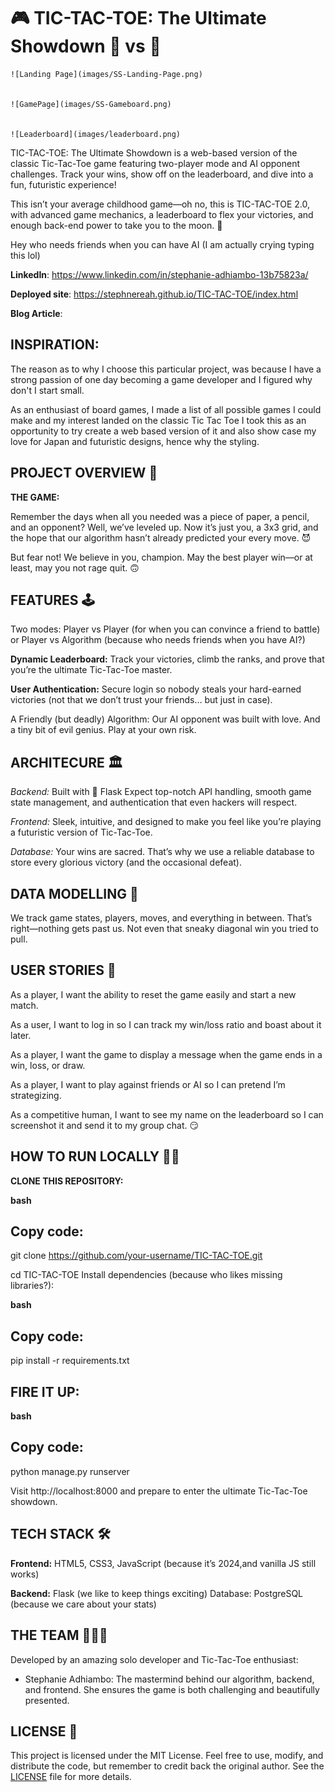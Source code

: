 
# 🎮 TIC-TAC-TOE: The Ultimate Showdown 🤖 vs 🧠

    ![Landing Page](images/SS-Landing-Page.png)
    

    ![GamePage](images/SS-Gameboard.png)
    

    ![Leaderboard](images/leaderboard.png)


TIC-TAC-TOE: The Ultimate Showdown is a web-based version of the classic Tic-Tac-Toe game featuring two-player mode and AI opponent challenges. Track your wins, show off on the leaderboard, and dive into a fun, futuristic experience!
 

This isn’t your average childhood game—oh no, this is TIC-TAC-TOE 2.0, with advanced game mechanics, a leaderboard to flex your victories, and enough back-end power to take you to the moon. 🚀 

Hey who needs friends when you can have AI (I am actually crying typing this lol)

**LinkedIn**: https://www.linkedin.com/in/stephanie-adhiambo-13b75823a/

**Deployed site**: https://stephnereah.github.io/TIC-TAC-TOE/index.html

**Blog Article**: 


INSPIRATION:
---

The reason as to why I choose this particular project, was because I have a strong passion of one day becoming a game developer and I figured why don't I start small. 

As an enthusiast of board games, I made a list of all possible games I could make and my interest landed on the classic Tic Tac Toe
I took this as an opportunity to try create a web based version of it and also show case my love for Japan and futuristic designs, hence why the styling. 

PROJECT OVERVIEW 🎨
---
**THE GAME:**

Remember the days when all you needed was a piece of paper, a pencil, and an opponent? Well, we’ve leveled up. Now it’s just you, a 3x3 grid, and the hope that our algorithm hasn’t already predicted your every move. 😈

But fear not! We believe in you, champion. May the best player win—or at least, may you not rage quit. 🙃


FEATURES 🕹️
---

Two modes: Player vs Player (for when you can convince a friend to battle) or Player vs Algorithm (because who needs friends when you have AI?)

**Dynamic Leaderboard:** 
Track your victories, climb the ranks, and prove that you’re the ultimate Tic-Tac-Toe master.

**User Authentication:**
 Secure login so nobody steals your hard-earned victories (not that we don’t trust your friends… but just in case).

A Friendly (but deadly) Algorithm: Our AI opponent was built with love. And a tiny bit of evil genius. Play at your own risk.


ARCHITECURE 🏛️
---

*Backend:* 
Built with 🐍 Flask  Expect top-notch API handling, smooth game state management, and authentication that even hackers will respect.

*Frontend:* 
Sleek, intuitive, and designed to make you feel like you’re playing a futuristic version of Tic-Tac-Toe.

*Database:* 
Your wins are sacred. That’s why we use a reliable database to store every glorious victory (and the occasional defeat).


DATA MODELLING 🧠
---

We track game states, players, moves, and everything in between. That’s right—nothing gets past us. Not even that sneaky diagonal win you tried to pull.


USER STORIES 📖
---

As a player, I want the ability to reset the game easily and start a new match.

As a user, I want to log in so I can track my win/loss ratio and boast about it later.

As a player, I want the game to display a message when the game ends in a win, loss, or draw.

As a player, I want to play against friends or AI so I can pretend I’m strategizing.

As a competitive human, I want to see my name on the leaderboard so I can screenshot it and send it to my group chat. 😏


HOW TO RUN LOCALLY 🏃‍♂️
---

**CLONE THIS REPOSITORY:**

**bash**

Copy code:
---

git clone https://github.com/your-username/TIC-TAC-TOE.git

cd TIC-TAC-TOE
Install dependencies (because who likes missing libraries?):


**bash**

Copy code:
---

pip install -r requirements.txt


FIRE IT UP:
---

**bash**

Copy code:
---

python manage.py runserver

Visit http://localhost:8000 and prepare to enter the ultimate Tic-Tac-Toe showdown.


TECH STACK 🛠️
---

**Frontend:**
 HTML5, CSS3, JavaScript (because it’s 2024,and vanilla JS still works)

**Backend:**
Flask (we like to keep things exciting)
Database: PostgreSQL (because we care about your stats)


THE TEAM 🧑‍🤝‍🧑
---

Developed by an amazing solo developer and Tic-Tac-Toe enthusiast:

- Stephanie Adhiambo: The mastermind behind our algorithm, backend, and frontend. She ensures the game is both challenging and beautifully presented.


LICENSE 📜
---

This project is licensed under the MIT License. Feel free to use, modify, and distribute the code, but remember to credit back the original author. 
See the [LICENSE](./LICENSE) file for more details.
